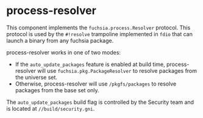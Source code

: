 # process-resolver

This component implements the `fuchsia.process.Resolver` protocol. This protocol
is used by the `#!resolve` trampoline implemented in `fdio` that can launch a binary
from any fuchsia package.

process-resolver works in one of two modes:
* If the `auto_update_packages` feature is enabled at build time, process-resolver will use
  `fuchsia.pkg.PackageResolver` to resolve packages from the universe set.
* Otherwise, process-resolver will use `/pkgfs/packages` to resolve packages from the base
  set only.

The `auto_update_packages` build flag is controlled by the Security team and is located at
`//build/security.gni`.
